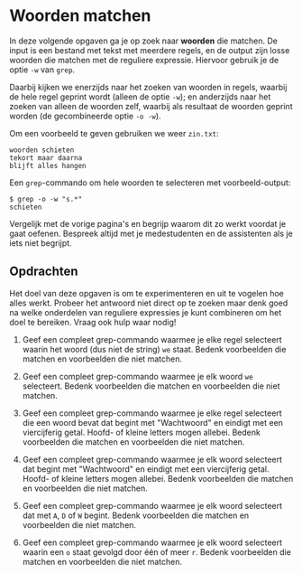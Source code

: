 # Woorden matchen

In deze volgende opgaven ga je op zoek naar **woorden** die matchen. De input is een bestand met tekst met meerdere regels, en de output zijn losse woorden die matchen met de reguliere expressie. Hiervoor gebruik je de optie `-w` van `grep`.

Daarbij kijken we enerzijds naar het zoeken van woorden in regels, waarbij de hele regel geprint wordt (alleen de optie `-w`); en anderzijds naar het zoeken van alleen de woorden zelf, waarbij als resultaat de woorden geprint worden (de gecombineerde optie `-o -w`).

Om een voorbeeld te geven gebruiken we weer `zin.txt`:

    woorden schieten
    tekort maar daarna
    blijft alles hangen

Een `grep`-commando om hele woorden te selecteren met voorbeeld-output:

    $ grep -o -w "s.*"
    schieten

Vergelijk met de vorige pagina's en begrijp waarom dit zo werkt voordat je gaat oefenen. Bespreek altijd met je medestudenten en de assistenten als je iets niet begrijpt.

## Opdrachten

Het doel van deze opgaven is om te experimenteren en uit te vogelen hoe alles werkt. Probeer het antwoord niet direct op te zoeken maar denk goed na welke onderdelen van reguliere expressies je kunt combineren om het doel te bereiken. Vraag ook hulp waar nodig!

1.  Geef een compleet grep-commando waarmee je elke regel selecteert waarin het woord (dus niet de string) `we` staat. Bedenk voorbeelden die matchen en voorbeelden die niet matchen.

2.  Geef een compleet grep-commando waarmee je elk woord `we` selecteert. Bedenk voorbeelden die matchen en voorbeelden die niet matchen.

3.  Geef een compleet grep-commando waarmee je elke regel selecteert die een woord bevat dat begint met "Wachtwoord" en eindigt met een viercijferig getal. Hoofd- of kleine letters mogen allebei. Bedenk voorbeelden die matchen en voorbeelden die niet matchen.

4.  Geef een compleet grep-commando waarmee je elk woord selecteert dat begint met "Wachtwoord" en eindigt met een viercijferig getal. Hoofd- of kleine letters mogen allebei. Bedenk voorbeelden die matchen en voorbeelden die niet matchen.

5.  Geef een compleet grep-commando waarmee je elk woord selecteert dat met `A`, `D` of `W` begint. Bedenk voorbeelden die matchen en voorbeelden die niet matchen.

6.  Geef een compleet grep-commando waarmee je elk woord selecteert waarin een `o` staat gevolgd door één of meer `r`. Bedenk voorbeelden die matchen en voorbeelden die niet matchen.
